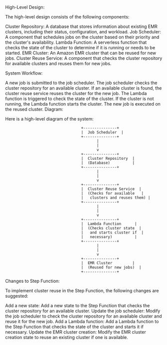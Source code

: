 High-Level Design:

The high-level design consists of the following components:

Cluster Repository: A database that stores information about existing EMR clusters, including their status, configuration, and workload.
Job Scheduler: A component that schedules jobs on the cluster based on their priority and the cluster's availability.
Lambda Function: A serverless function that checks the state of the cluster to determine if it is running or needs to be started.
EMR Cluster: An Amazon EMR cluster that can be reused for new jobs.
Cluster Reuse Service: A component that checks the cluster repository for available clusters and reuses them for new jobs.

System Workflow:

A new job is submitted to the job scheduler.
The job scheduler checks the cluster repository for an available cluster.
If an available cluster is found, the cluster reuse service reuses the cluster for the new job.
The Lambda function is triggered to check the state of the cluster.
If the cluster is not running, the Lambda function starts the cluster.
The new job is executed on the reused cluster.
Diagram:

Here is a high-level diagram of the system:

                                      +---------------+
                                      |  Job Scheduler  |
                                      +---------------+
                                             |
                                             |
                                             v
                                      +---------------+
                                      |  Cluster Repository  |
                                      |  (Database)          |
                                      +---------------+
                                             |
                                             |
                                             v
                                      +---------------+
                                      |  Cluster Reuse Service  |
                                      |  (Checks for available   |
                                      |   clusters and reuses them) |
                                      +---------------+
                                             |
                                             |
                                             v
                                      +---------------+
                                      |  Lambda Function      |
                                      |  (Checks cluster state  |
                                      |   and starts cluster if  |
                                      |   necessary)          |
                                      +---------------+
                                             |
                                             |
                                             v
                                      +---------------+
                                      |  EMR Cluster         |
                                      |  (Reused for new jobs)  |
                                      +---------------+


Changes to Step Function:

To implement cluster reuse in the Step Function, the following changes are suggested:

Add a new state: Add a new state to the Step Function that checks the cluster repository for an available cluster.
Update the job scheduler: Modify the job scheduler to check the cluster repository for an available cluster and reuse it for the new job.
Add a Lambda function: Add a Lambda function to the Step Function that checks the state of the cluster and starts it if necessary.
Update the EMR cluster creation: Modify the EMR cluster creation state to reuse an existing cluster if one is available.
